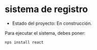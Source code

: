 <h1>sistema de registro</h1>

- Estado del proyecto: En construcción.
  
Para ejecutar el sistema, debes poner:

```nps install react```
